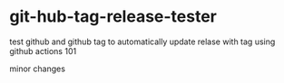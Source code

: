 # git-hub-tag-release-tester
test github and github tag to automatically update relase with tag using github actions 101

minor changes
